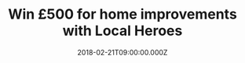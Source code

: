 ---
campaign-uuid: "c-b9838468-3557-4398-b3bb-70361e038bbb"
type: "Preview"
category: "Other"
date: "2018-02-21T09:00:00.000Z"
end-date: "2018-03-14T23:59:00.000Z"
disable-form: false
is_promoted: false
has_entry_page: true
title: "Win £500 for home improvements with Local Heroes"
competition-description: "Planning on making your life BETTER? Put your home improvement\
  \ project in motion by the chance of wining £500 with Local Heroes.\r\n<br/> Don't\
  \ miss out this great opportunity and make your dream house a reality for you and\
  \ your loved ones. Click here to get involved."
hero-header: "Win £500 for home improvements with Local Heroes"
terms-confirmation: "I agree to the competition <a href=\"../etc/localheroes-win-500-pounds-terms-and-conditions.pdf\"\
  \ target=\"_blank\">Terms &amp; Conditions</a> and to create an account with NME\
  \ AAA."
banner-img: "https://assets.expresslyapp.com/asset-b209c887-d7a3-4aba-8c7f-c5c58b2d657c.jpg"
logo-left-href: "https://www.localheroes.com/"
logo-left-image: "localheroes-logo.jpg"
logo-left-title: "British Gas Local Heroes"
bg-image-hero: "https://assets.expresslyapp.com/asset-883d056c-e84c-4fc0-b313-7247e9b6331e.jpg"
bg-image-first: "https://assets.expresslyapp.com/asset-1b8d0373-f23f-4c9e-bf03-d6e82a1d7387.jpg"
bg-image-second: "https://assets.expresslyapp.com/asset-88432b87-de93-478d-acd3-7b47948145de.jpg"
section1-content: "<p>Do you have a problem? Planning a kitchen renovation? Why not\
  \ seek for a quality contract from Local Heros? They are offering one lucky winner\
  \ the possibility to get £500! This is your chance to get some extra renovation\
  \ done, and Local Heroes can help you with it.</p>\r\n<p>Local Heroes is a separate\
  \ business unit that has been set up by British Gas to redefine the way that trade\
  \ related jobs are done around the home.</p>\r\n<p> Built by a mix of people from\
  \ world class consumer internet companies and experts from within British Gas, they\
  \ understand great online experiences and what’s involved in completing professional\
  \ jobs inside peoples homes.</p>"
section2-content: "<p>Don't miss this great occasion! It's very easy: enter your details,\
  \ choose your desired new home improvement and get a free quote from one of their\
  \ tradesmen. They can give you a free call to help you get through everything you\
  \ need.</p>"
entry-title: "Win £500 for home improvements with Local Heroes"
entry-content: "<p>Planning on renovation projects? Now you have the solution! Win\
  \ £500 for home improvements with Local Heroes.</p> <p> Enter the draw to win localheroes\
  \ by completing the form below before 23.59pm on 14/03/2018.</p>"
entry-extension: "nme/local-heroes-extension.html"
has-winner: false
---